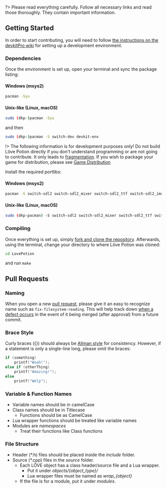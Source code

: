 ?> Please read everything carefully. Follow all necessary links and read those thoroughly. They contain important information.

## Getting Started

In order to start contributing, you will need to follow [the instructions on the devkitPro wiki](https://devkitpro.org/wiki/Getting_Started) for setting up a development environment.

### Dependencies

Once the environment is set up, open your terminal and sync the package listing:

<!-- tabs:start -->
#### **Windows (msys2)**
```bash
pacman -Syu
```
#### **Unix-like (Linux, macOS)**
```bash
sudo (dkp-)pacman -Syu
```
and then
```bash
sudo (dkp-)pacman -S switch-dev devkit-env
```

<!-- tabs:end -->

!> The following information is for development purposes only! Do not build Löve Potion directly if you don't understand programming or are not going to contribute. It only leads to [fragmentation](https://en.wikipedia.org/wiki/Market_fragmentation). If you wish to package your game for distribution, please see [Game Distribution](packaging)

Install the required portlibs:

<!-- tabs:start -->

#### **Windows (msys2)**
```bash
pacman -S switch-sdl2 switch-sdl2_mixer switch-sdl2_ttf switch-sdl2_image switch-sdl2_gfx switch-curl
```

#### **Unix-like (Linux, macOS)**
```bash
sudo (dkp-pacman) -S switch-sdl2 switch-sdl2_mixer switch-sdl2_ttf switch-sdl2_image switch-sdl2_gfx switch-curl
```
<!-- tabs:end -->

### Compiling

Once everything is set up, simply [fork and clone the repository](https://help.github.com/articles/fork-a-repo/). Afterwards, using the terminal, change your directory to where Löve Potion was cloned:

```bash
cd LovePotion
```

and run `make`

## Pull Requests

### Naming

When you open a new [pull request](https://help.github.com/articles/about-pull-requests/), please give it an easy to recognize name such as `fix-filesystem-reading`. This will help track down [when a defect occurs](https://sqa.stackexchange.com/a/20258) in the event of it being merged (after approval) from a future commit.

### Brace Style

Curly braces ({}) should always be [Allman style](https://pbs.twimg.com/media/CXlB_kpVAAA0pDM.png) for consistency. However, if a statement is only a single-line long, please omit the braces:

```cpp
if (something)
    printf("Woah!");
else if (otherThing)
    printf("Amazing!");
else
    printf("Welp");
```

### Variable & Function Names

- Variable names should be in camelCase
- Class names should be in Titlecase
    - Functions should be as CamelCase
- Lua wrapper functions should be treated like variable names
- Modules are *namespaces*
    - Treat their functions like Class functions

### File Structure

- Header (\*.h) files should be placed inside the *include* folder.
- Source (\*.cpp) files in the *source* folder.
    - Each LÖVE object has a class header/source file and a Lua wrapper.
        - Put it under *objects/{object_type}/*
        - Lua wrapper files must be named as *wrap_{object}*
    - If the file is for a module, put it under *modules*.